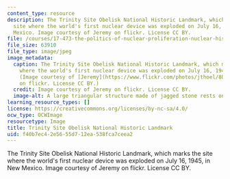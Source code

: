 ```yaml
---
content_type: resource
description: The Trinity Site Obelisk National Historic Landmark, which marks the
  site where the world's first nuclear device was exploded on July 16, 1945, in New
  Mexico. Image courtesy of Jeremy on flickr. License CC BY.
file: /courses/17-473-the-politics-of-nuclear-proliferation-nuclear-history-strategy-and-statecraft-fall-2015/f40b7ec42e5655d712ea538fca7ceea2_17-473f15.jpg
file_size: 63910
file_type: image/jpeg
image_metadata:
  caption: The Trinity Site Obelisk National Historic Landmark, which marks the site
    where the world's first nuclear device was exploded on July 16, 1945, in New Mexico.
    (Image courtesy of [Jeremy](https://www.flickr.com/photos/jthoel/8073242824/in/photolist-dipzjj-ntWSGJ-nJoSpQ-dipwsH-dipuh7-dipB92-dipu7j-dipwaz-dipBnv-dipwj2-dipw98-dipzkE-dipw38-dipzhC-dipwfg-dipyZS-as6JCW-dipBsK-ntWRa5-58JExC-dipu2L-dipw1x-58Eunz-8PFany-dipw5D-dipBbZ-dipzdU-dipBpv-diptPN-dipyYG-diptMj-dipwvc-dipu61-dipBfM-dipzcU-dipz93-diptHE-dipvXH-dipz7C-dipBh8-dipBmx-dipzbW-dipz1Q-dipBaD-8PC1eT-HUULa-8PC2Wk-8PF8Tj-8PF1uw-8PF3gm)
    on flickr. License CC BY.)
  credit: Image courtesy of Jeremy on flickr. License CC BY.
  image-alt: A large triangular structure made of jagged stone rests on an empty plain.
learning_resource_types: []
license: https://creativecommons.org/licenses/by-nc-sa/4.0/
ocw_type: OCWImage
resourcetype: Image
title: Trinity Site Obelisk National Historic Landmark
uid: f40b7ec4-2e56-55d7-12ea-538fca7ceea2
---
```

The Trinity Site Obelisk National Historic Landmark, which marks the site where the world's first nuclear device was exploded on July 16, 1945, in New Mexico. Image courtesy of Jeremy on flickr. License CC BY.